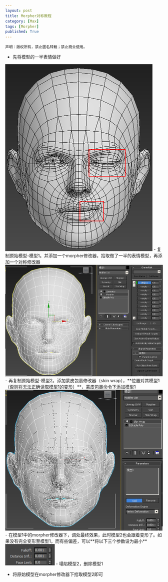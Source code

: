 ```yaml
---
layout: post
title: Morpher对称教程
category: [Max]
tags: [Morpher]
published: True
---
```



`声明：版权所有，禁止匿名转载；禁止商业使用。`


- 先将模型的一半表情做好
<left>
	<img src="/public/img/Morpher对称教程/01.png">
</left>
- 复制原始模型-模型1。并添加一个morpher修改器，拾取做了一半的表情模型，再添加一个对称修改器
<left>
	<img src="/public/img/Morpher对称教程/02.png">
</left>
- 再复制原始模型-模型2。添加蒙皮包裹修改器（skin wrap），**位置对其模型1（否则将无法正确读取模型1的变形）**，蒙皮包裹命令下添加模型1
<left>
	<img src="/public/img/Morpher对称教程/03.png">
</left>
- 在模型1中的morpher修改器下，调处最终效果，此时模型2也会跟着变形了。如果没有完全变形至模型1，而有些偏差，可以**将以下三个参数设为最小**
<left>
	<img src="/public/img/Morpher对称教程/04.png">
</left>
- 塌陷模型2，删除模型1

- 将原始模型在morpher修改器下拾取模型2即可

